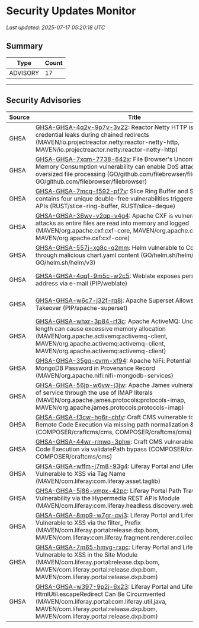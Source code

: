# Security Updates Monitor

*Last updated: 2025-07-17 05:20:18 UTC*

## Summary
| Type | Count |
|------|-------|
| ADVISORY | 17 |

---

## Security Advisories

| Source | Title | Severity | Date |
|--------|-------|----------|------|
| GHSA | [GHSA-GHSA-4q2v-9p7v-3v22](https://github.com/advisories/GHSA-4q2v-9p7v-3v22): Reactor Netty HTTP is vulnerable to credential leaks during chained redirects (MAVEN/io.projectreactor.netty:reactor-netty-http, MAVEN/io.projectreactor.netty:reactor-netty-http) | MODERATE (CVSS: 6.1) | 2025-07-16 |
| GHSA | [GHSA-GHSA-7xqm-7738-642x](https://github.com/advisories/GHSA-7xqm-7738-642x): File Browser's Uncontrolled Memory Consumption vulnerability can enable DoS attack due to oversized file processing (GO/github.com/filebrowser/filebrowser, GO/github.com/filebrowser/filebrowser) | HIGH (CVSS: 0.0) | 2025-07-16 |
| GHSA | [GHSA-GHSA-7mcq-f592-pf7v](https://github.com/advisories/GHSA-7mcq-f592-pf7v): Slice Ring Buffer and Slice Deque contains four unique double-free vulnerabilities triggered through safe APIs (RUST/slice-ring-buffer, RUST/slice-deque) | HIGH (CVSS: 0.0) | 2025-07-16 |
| GHSA | [GHSA-GHSA-36wv-v2qp-v4g4](https://github.com/advisories/GHSA-36wv-v2qp-v4g4): Apache CXF is vulnerable to DoS attacks as entire files are read into memory and logged (MAVEN/org.apache.cxf:cxf-core, MAVEN/org.apache.cxf:cxf-core, MAVEN/org.apache.cxf:cxf-core) | MODERATE (CVSS: 5.6) | 2025-07-15 |
| GHSA | [GHSA-GHSA-557j-xg8c-q2mm](https://github.com/advisories/GHSA-557j-xg8c-q2mm): Helm vulnerable to Code Injection through malicious chart.yaml content (GO/helm.sh/helm/v3, GO/helm.sh/helm/v3) | HIGH (CVSS: 8.5) | 2025-07-08 |
| GHSA | [GHSA-GHSA-4qqf-9m5c-w2c5](https://github.com/advisories/GHSA-4qqf-9m5c-w2c5): Weblate exposes personal IP address via e-mail (PIP/weblate) | LOW (CVSS: 5.3) | 2025-06-16 |
| GHSA | [GHSA-GHSA-w6c7-j32f-rq8j](https://github.com/advisories/GHSA-w6c7-j32f-rq8j): Apache Superset Allows Ownership Takeover (PIP/apache-superset) | MODERATE (CVSS: 8.8) | 2025-05-13 |
| GHSA | [GHSA-GHSA-whxr-3p84-rf3c](https://github.com/advisories/GHSA-whxr-3p84-rf3c): Apache ActiveMQ: Unchecked buffer length can cause excessive memory allocation (MAVEN/org.apache.activemq:activemq-client, MAVEN/org.apache.activemq:activemq-client, MAVEN/org.apache.activemq:activemq-client) | MODERATE (CVSS: 7.5) | 2025-05-07 |
| GHSA | [GHSA-GHSA-35gq-cvrm-xf94](https://github.com/advisories/GHSA-35gq-cvrm-xf94): Apache NiFi: Potential Insertion of MongoDB Password in Provenance Record (MAVEN/org.apache.nifi:nifi-mongodb-services) | MODERATE (CVSS: 6.5) | 2025-03-12 |
| GHSA | [GHSA-GHSA-56jp-w6vw-j3jw](https://github.com/advisories/GHSA-56jp-w6vw-j3jw): Apache James vulnerable to denial of service through the use of IMAP literals (MAVEN/org.apache.james.protocols:protocols-imap, MAVEN/org.apache.james.protocols:protocols-imap) | HIGH (CVSS: 8.6) | 2025-02-06 |
| GHSA | [GHSA-GHSA-f3cw-hg6r-chfv](https://github.com/advisories/GHSA-f3cw-hg6r-chfv): Craft CMS vulnerable to Potential Remote Code Execution via missing path normalization & Twig SSTI (COMPOSER/craftcms/cms, COMPOSER/craftcms/cms) | HIGH (CVSS: 7.2) | 2024-11-13 |
| GHSA | [GHSA-GHSA-44wr-rmwq-3phw](https://github.com/advisories/GHSA-44wr-rmwq-3phw): Craft CMS vulnerable to Remote Code Execution via validatePath bypass (COMPOSER/craftcms/cms, COMPOSER/craftcms/cms) | HIGH (CVSS: 7.2) | 2023-08-21 |
| GHSA | [GHSA-GHSA-wffm-j7m8-93g4](https://github.com/advisories/GHSA-wffm-j7m8-93g4): Liferay Portal and Liferay DXP Vulnerable to XSS via Tag Name (MAVEN/com.liferay:com.liferay.asset.taglib) | MODERATE (CVSS: 6.1) | 2022-09-23 |
| GHSA | [GHSA-GHSA-5j86-vmpx-42pc](https://github.com/advisories/GHSA-5j86-vmpx-42pc): Liferay Portal Path Traversal Vulnerability via the Hypermedia REST APIs Module (MAVEN/com.liferay:com.liferay.headless.discovery.web) | HIGH (CVSS: 7.5) | 2022-09-23 |
| GHSA | [GHSA-GHSA-8mp9-w7gr-pvj3](https://github.com/advisories/GHSA-8mp9-w7gr-pvj3): Liferay Portal and Liferay DXP Vulnerable to XSS via the filter_ Prefix (MAVEN/com.liferay.portal:release.dxp.bom, MAVEN/com.liferay:com.liferay.fragment.renderer.collection.filter.impl) | MODERATE (CVSS: 6.1) | 2022-09-23 |
| GHSA | [GHSA-GHSA-7m65-hmvg-rxpc](https://github.com/advisories/GHSA-7m65-hmvg-rxpc): Liferay Portal and Liferay DXP Vulnerable to XSS in the Site Module (MAVEN/com.liferay.portal:release.dxp.bom, MAVEN/com.liferay.portal:release.dxp.bom, MAVEN/com.liferay.portal:release.dxp.bom) | MODERATE (CVSS: 5.4) | 2022-09-23 |
| GHSA | [GHSA-GHSA-w397-9p2j-6x23](https://github.com/advisories/GHSA-w397-9p2j-6x23): Liferay Portal and Liferay DXP HtmlUtil.escapeRedirect Can Be Circumvented (MAVEN/com.liferay.portal:com.liferay.util.java, MAVEN/com.liferay.portal:release.dxp.bom, MAVEN/com.liferay.portal:release.dxp.bom) | MODERATE (CVSS: 6.1) | 2022-09-23 |

